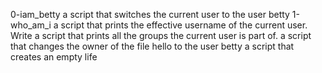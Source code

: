 0-iam_betty  a script that switches the current user to the user betty
1-who_am_i a script that prints the effective username of the current user.
Write a script that prints all the groups the current user is part of.
 a script that changes the owner of the file hello to the user betty
 a script that creates an empty life
